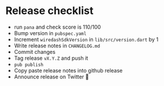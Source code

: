 # Release checklist

- run `pana` and check score is 110/100
- Bump version in `pubspec.yaml`
- Increment `wiredashSdkVersion` in `lib/src/version.dart` by 1 
- Write release notes in `CHANGELOG.md`
- Commit changes
- Tag release `vX.Y.Z` and push it
- `pub publish`
- Copy paste release notes into github release
- Announce release on Twitter 🎉